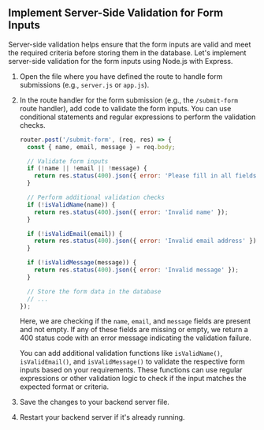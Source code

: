 

## Implement Server-Side Validation for Form Inputs

Server-side validation helps ensure that the form inputs are valid and meet the required criteria before storing them in the database. Let's implement server-side validation for the form inputs using Node.js with Express.

1. Open the file where you have defined the route to handle form submissions (e.g., `server.js` or `app.js`).

2. In the route handler for the form submission (e.g., the `/submit-form` route handler), add code to validate the form inputs. You can use conditional statements and regular expressions to perform the validation checks.

   ```javascript
   router.post('/submit-form', (req, res) => {
     const { name, email, message } = req.body;

     // Validate form inputs
     if (!name || !email || !message) {
       return res.status(400).json({ error: 'Please fill in all fields' });
     }

     // Perform additional validation checks
     if (!isValidName(name)) {
       return res.status(400).json({ error: 'Invalid name' });
     }

     if (!isValidEmail(email)) {
       return res.status(400).json({ error: 'Invalid email address' });
     }

     if (!isValidMessage(message)) {
       return res.status(400).json({ error: 'Invalid message' });
     }

     // Store the form data in the database
     // ...
   });
   ```

   Here, we are checking if the `name`, `email`, and `message` fields are present and not empty. If any of these fields are missing or empty, we return a 400 status code with an error message indicating the validation failure.

   You can add additional validation functions like `isValidName()`, `isValidEmail()`, and `isValidMessage()` to validate the respective form inputs based on your requirements. These functions can use regular expressions or other validation logic to check if the input matches the expected format or criteria.

3. Save the changes to your backend server file.

4. Restart your backend server if it's already running.
